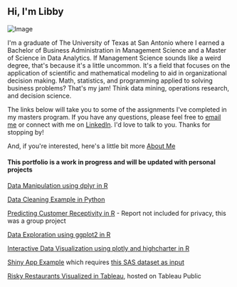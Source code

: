 ## Hi, I'm Libby  

![Image](https://photos.smugmug.com/photos/i-nCKV6FZ/0/074728eb/L/i-nCKV6FZ-L.jpg)  

I'm a graduate of The University of Texas at San Antonio where I earned a Bachelor of Business Administration in Management Science and a Master of Science in Data Analytics. If Management Science sounds like a weird degree, that's because it's a little uncommon. It's a field that focuses on the application of scientific and mathematical modeling to aid in organizational decision making. Math, statistics, and programming applied to solving business problems? That's my jam! Think data mining, operations research, and decision science.  



The links below will take you to some of the assignments I've completed in my masters program. If you have any questions, please feel free to [email me](mailto:libbyheeren@gmail.com) or connect with me on [LinkedIn](https://www.linkedin.com/in/elizabethheeren/). I'd love to talk to you. Thanks for stopping by!

And, if you're interested, here's a little bit more [About Me](AboutMe.md)  


#### This portfolio is a work in progress and will be updated with personal projects

[Data Manipulation using dplyr in R](https://libbyheeren.github.io/DataViz0/)

[Data Cleaning Example in Python](https://libbyheeren.github.io/BigData2/)

[Predicting Customer Receptivity in R](https://libbyheeren.github.io/DAapps1/) - Report not included for privacy, this was a group project  

[Data Exploration using ggplot2 in R](https://libbyheeren.github.io/DataViz1/)

[Interactive Data Visualization using plotly and highcharter in R](https://libbyheeren.github.io/DataViz2/)

[Shiny App Example](https://libbyheeren.shinyapps.io/dv_hw3/) which requires [this SAS dataset as input](https://github.com/LibbyHeeren/DataViz3/raw/main/AAPL.sas7bdat)

[Risky Restaurants Visualized in Tableau](https://public.tableau.com/profile/libby.heeren#!/vizhome/Heeren_NUC203_Homework4/MapofRiskyRestaurants), hosted on Tableau Public


